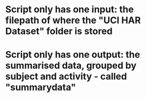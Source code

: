 # Script only has one input: the filepath of where the "UCI HAR Dataset" folder is stored
# Script only has one output: the summarised data, grouped by subject and activity - called "summarydata"
